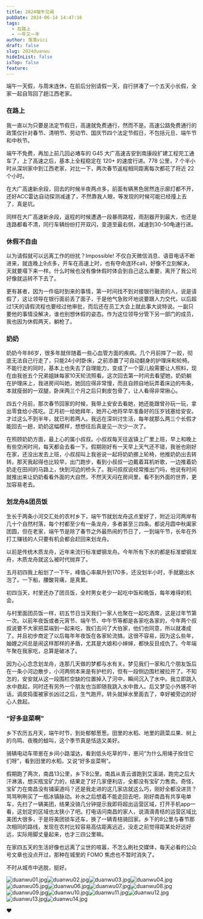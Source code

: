 ```yaml
---
title: 2024端午见闻
pubDate: 2024-06-14 14:47:16
tags:
  - 在路上
  - 一年又一年
author: 落落vici
draft: false
slug: 2024duanwu
hideInList: false
isTop: false
feature:
---
```

端午一天假，与周末连休，在前后分别请假一天，自行拼凑了一个五天小长假，全家一起自驾回了趟江西老家。

### 在路上

我一直以为只要是法定节假日，高速就免费通行，然而不是。高速公路免费通行的政策仅针对春节、清明节、劳动节、国庆节四个法定节假日，不包括元旦、端午节和中秋节。

端午不免费，再加上前几回必堵车的 G45 大广高速吉安到南康段扩建工程完工通车了，上了高速之后，基本上全程稳定在 120+ 的速度行进。778 公里，7 个半小时从深圳家中到江西老家，对比一下，两次春节返程相同距离每次都花了将近 22 个小时。

在大广高速新余段，回去的时候半夜两点多，前面有辆黑色居然连示廓灯都不开，还好ACC雷达自动探测减速了，不然靠我人眼，等发现的时候可能已经撞上去了，真是坑。

同样在大广高速新余段，返程的时候遭遇一段暴雨路程，雨刮器开到最大，也还是连路都看不清，同行车辆纷纷打开双闪，变道至最右侧，减速到30-50龟速行进。

### 休假不自由

以为请假就可以远离工作的纷扰？Impossible! 不仅白天微信消息、语音电话不断进来，就连晚上9点多，开车在高速上时，也有夺命连环call，好像不立刻解决，天就要塌下来一样。什么时候也没有像休假时体会到自己这么重要，离开了我公司好像就运转不下去了。

更有甚者，因为一件临时到来的事情，第一时间找不到对接银行融资的人，说是请假了，这让领导在银行面前丢了面子，于是他气急败坏地说要跟人力交代，以后超过1天的请假流程也要经过他审批，而后还在员工大会上就此事大说特说。一副只要他的事情没解决，谁也别想休假的姿态。作为这位领导分管下另一部门的成员，我也因为休假两天，躺枪了。

### 奶奶

奶奶今年86岁，很多年就伴随着一些心血管方面的疾病。几个月前摔了一跤，彻底无法自己行走了，只能24小时卧床，之前添置了可自动翻身的护理床和轮椅。不能行走的同时，基本上也失去了自理能力，变成了一个婴儿般需要让人照料，现在由我爸五个兄弟姐妹每家10天轮流照看。这次回去第一时间去看望她，奶奶躺在护理床上，我进房间叫她，她回应得非常慢，而且自顾自地玩弄着床边的布条，本就瘦弱的一双腿，卧床两三个月之后只剩皮包骨了，让人看得非常揪心。

四五个月前，那次春节回家的时候，我带上安安去看她，她还能跟曾孙玩一玩，拿出零食给小孩吃。正月初一给她拜年，她开心地将早早准备好的压岁钱塞给安安。才过这么不到半年，就已判若两人。我远在深圳讨生活，每年就那么两三个长假才能回去一趟，奶奶这幅模样，想想往后真是见一次少一次了。

在照顾奶奶方面，最上心的属小叔叔。小叔叔每天往返镇上厂里上班，早上和晚上有些空闲时间，每天都会去看一下。假期刚好有一天早上天气还不错，我爸也刚好在家，还没出发去上班，小叔叔叫上我爸说一起将奶奶挪上轮椅，他推奶奶出去转转。那天我起得也比较早，出门跑步，看到小叔叔一边戴着耳机听歌，一边推着奶奶走在田间的马路上，快到河边的桥头了。我问叔叔说经常推出门吗，他说有时间就推出来让奶奶看看外面的大自然，不然天天闷在房间里，看不到外面的世界，更加容易老去。

### 划龙舟&团员饭

生长于两条小河交汇处的农村乡下，端午节就划龙舟这点爱好了，附近沿河两岸有几十个自然村落，每个村都至少有一条龙舟，多者甚至三四条。都说月圆中秋阖家团圆，但在老家，端午节是除了春节之外最热闹的节日了，一到端午节，长年在外打工赚钱的人只要有机会都会赶回来划龙舟。

以前是传统木质龙舟，近年来流行标准塑钢龙舟。今年所有下水的都是标准塑钢龙舟，木质龙舟就这么被时代抛弃了。

五月初四我上船划了一下午，峰值心率飙升到170多，还没划半小时，手就磨出水泡了。一下船，腰酸背痛，是真累。

初四当天，村里还办了团员饭，全村男女老少一起吃中饭和晚饭，每年难得的机会。

与村里面团员饭一样，初五节日当天我们一家人也聚在一起吃酒席，这是过年节第一次。以前年夜饭或者元宵节、端午节、中午节等都是各家吃各家的，今年两个叔叔说要不大家把菜端到一起来吃，我们去问了大伯家，他们也同意，所以就凑成了。并且初步商定了以后每年年夜饭在各家轮流搞，这很不容易，因为这么些年，妯娌之间总是闹这样那样的矛盾，尤其是大娘和小婶婶，都快反目成仇了。今年端午聚在我家吃，总算是破冰了。

因为心心念念划龙舟，连那几天做的梦都与水有关。梦见我们一家和几个朋友饭后在一条小河边散步，小河两侧本来是有护栏的，但有一段侧边围栏被拉开了。不知怎的，安安就从这一段围栏空缺的位置掉入了河中，瞬间沉入了水中。我立即跳入水中救起，同时还有另外一个朋友也当即随我跳入水中救人。后又梦见小外甥不听话，调皮捣蛋被家长凶过之后，生气跑开。转头就掉水里面去了，幸好被旁边的好心人救起。

### “好多韭菜啊”

乡下农历五月天，端午时节，到处郁郁葱葱。田里的水稻、地里的蔬菜瓜果、树上的鸟鸣、夜晚的蛙叫，这个季节真是恬适又美好。

骑辆电动车带崽在乡间小路溜达，看到低头吃草的牛，崽问“为什么用绳子拴住它们呀”，看到田里的水稻，又说“好多韭菜啊”。

假期跑了两次，南昌13公里，乡下8公里。南昌从青云谱跑到艾溪湖，跑完之后大汗淋漓，想买瓶宝矿力的，结果走了好几家便利店，全都没有宝矿力售卖。奇怪，宝矿力在南昌没有铺渠道吗？还是我走进的这几家店就这么巧，刚好全都没进货？骂骂咧咧买了一瓶冰镇脉动。补水之后想着不能走回去吧，刚好南昌有共享电单车，先扫了一辆美团，结果没骑几分钟提示我即将超出运营区域，打开手机app一看，这划定的区域也太狭小了吧。打电话问南昌的家人，说滴滴青桔的运营区域比美团大很多，于是将美团锁车还车，换了一辆青桔骑回家。乡下的8公里与春节那次相同的路线，发现在农村比较容易高估距离远近，没走之前觉得距某处好远好远，实际用脚丈量起来，也才三四公里嘛。

在家四五天的生活好像也远离了尘世的喧嚣，不怎么刷社交媒体，每天必看的公众号文章也没点开过，那种在城里的 FOMO 焦虑也不暂时消失了。

不时从城市中逃脱，挺好。

<gallery>![duanwu01.jpg](https://img.hux.ink/image/2024/06/duanwu01.jpg)![duanwu02.jpg](https://img.hux.ink/image/2024/06/duanwu02.jpg)![duanwu03.jpg](https://img.hux.ink/image/2024/06/duanwu03.jpg)![duanwu04.jpg](https://img.hux.ink/image/2024/06/duanwu04.jpg)![duanwu05.jpg](https://img.hux.ink/image/2024/06/duanwu05.jpg)![duanwu06.jpg](https://img.hux.ink/image/2024/06/duanwu06.jpg)![duanwu07.jpg](https://img.hux.ink/image/2024/06/duanwu07.jpg)![duanwu08.jpg](https://img.hux.ink/image/2024/06/duanwu08.jpg)![duanwu09.jpg](https://img.hux.ink/image/2024/06/duanwu09.jpg)![duanwu10.jpg](https://img.hux.ink/image/2024/06/duanwu10.jpg)![duanwu11.jpg](https://img.hux.ink/image/2024/06/duanwu11.jpg)![duanwu12.jpg](https://img.hux.ink/image/2024/06/duanwu12.jpg)![duanwu13.jpg](https://img.hux.ink/image/2024/06/duanwu13.jpg)![duanwu14.jpg](https://img.hux.ink/image/2024/06/duanwu14.jpg)<gallery>


❤